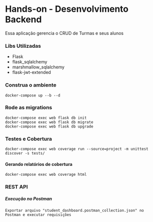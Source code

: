 # Hands-on - Desenvolvimento Backend

Essa aplicação gerencia o CRUD de Turmas e seus alunos

### Libs Utilizadas

- Flask
- flask_sqlalchemy
- marshmallow_sqlalchemy
- flask-jwt-extended

### Construa o ambiente

    docker-compose up --b --d

### Rode as migrations

    docker-compose exec web flask db init
    docker-compose exec web flask db migrate
    docker-compose exec web flask db upgrade
  
### Testes e Cobertura

    docker-compose exec web coverage run --source=project -m unittest discover -s tests/

#### Gerando relatórios de cobertura

    docker-compose exec web coverage html                                                           

### REST API

##### Execução no Postman

    Exportar arquivo "student_dashboard.postman_collection.json" no Postman e executar requisições

